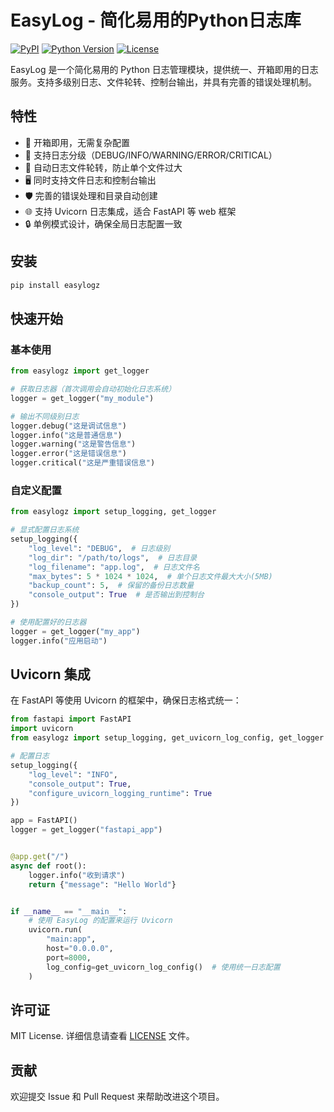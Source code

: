 # EasyLog - 简化易用的Python日志库

[![PyPI](https://img.shields.io/pypi/v/easylog)](https://pypi.org/project/easylog/)
[![Python Version](https://img.shields.io/pypi/pyversions/easylog)](https://pypi.org/project/easylog/)
[![License](https://img.shields.io/pypi/l/easylog)](https://github.com/your-username/easylog/blob/main/LICENSE)

EasyLog 是一个简化易用的 Python 日志管理模块，提供统一、开箱即用的日志服务。支持多级别日志、文件轮转、控制台输出，并具有完善的错误处理机制。

## 特性

- 🚀 开箱即用，无需复杂配置
- 📝 支持日志分级（DEBUG/INFO/WARNING/ERROR/CRITICAL）
- 🔄 自动日志文件轮转，防止单个文件过大
- 🖥️ 同时支持文件日志和控制台输出
- 🛡️ 完善的错误处理和目录自动创建
- 🌐 支持 Uvicorn 日志集成，适合 FastAPI 等 web 框架
- 🔒 单例模式设计，确保全局日志配置一致

## 安装

```bash
pip install easylogz
```

## 快速开始

### 基本使用

```python
from easylogz import get_logger

# 获取日志器（首次调用会自动初始化日志系统）
logger = get_logger("my_module")

# 输出不同级别日志
logger.debug("这是调试信息")
logger.info("这是普通信息")
logger.warning("这是警告信息")
logger.error("这是错误信息")
logger.critical("这是严重错误信息")
```

### 自定义配置

```python
from easylogz import setup_logging, get_logger

# 显式配置日志系统
setup_logging({
    "log_level": "DEBUG",  # 日志级别
    "log_dir": "/path/to/logs",  # 日志目录
    "log_filename": "app.log",  # 日志文件名
    "max_bytes": 5 * 1024 * 1024,  # 单个日志文件最大大小(5MB)
    "backup_count": 5,  # 保留的备份日志数量
    "console_output": True  # 是否输出到控制台
})

# 使用配置好的日志器
logger = get_logger("my_app")
logger.info("应用启动")
```

## Uvicorn 集成

在 FastAPI 等使用 Uvicorn 的框架中，确保日志格式统一：

```python
from fastapi import FastAPI
import uvicorn
from easylogz import setup_logging, get_uvicorn_log_config, get_logger

# 配置日志
setup_logging({
    "log_level": "INFO",
    "console_output": True,
    "configure_uvicorn_logging_runtime": True
})

app = FastAPI()
logger = get_logger("fastapi_app")


@app.get("/")
async def root():
    logger.info("收到请求")
    return {"message": "Hello World"}


if __name__ == "__main__":
    # 使用 EasyLog 的配置来运行 Uvicorn
    uvicorn.run(
        "main:app",
        host="0.0.0.0",
        port=8000,
        log_config=get_uvicorn_log_config()  # 使用统一日志配置
    )
```

## 许可证

MIT License. 详细信息请查看 [LICENSE](LICENSE) 文件。

## 贡献

欢迎提交 Issue 和 Pull Request 来帮助改进这个项目。